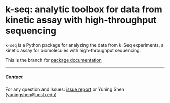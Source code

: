k-seq: analytic toolbox for data from kinetic assay with high-throughput sequencing
==============================

`k-seq` is a Python package for analyzing the data from *k*-Seq experiments, a kinetic assay for biomolecules with high-throughput sequencing. 

This is the branch for [package documentation](https://ichen-lab-ucsb.github.io/k-seq/)

----
##### Contact
For any question and issues: [issue report](https://github.com/ichen-lab-ucsb/k-seq/issues) or Yuning Shen (yuningshen@ucsb.edu)
